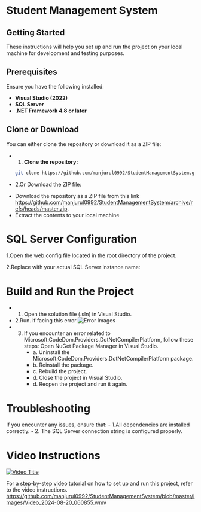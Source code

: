 # Student Management System

## Getting Started

These instructions will help you set up and run the project on your local machine for development and testing purposes.

## Prerequisites

Ensure you have the following installed:

- **Visual Studio (2022)**
- **SQL Server**
- **.NET Framework 4.8 or later**

## Clone or Download

You can either clone the repository or download it as a ZIP file:

- 1. **Clone the repository:**

   ```bash
   git clone https://github.com/manjurul0992/StudentManagementSystem.git

- 2.Or Download the ZIP file:

* Download the repository as a ZIP file from this link https://github.com/manjurul0992/StudentManagementSystem/archive/refs/heads/master.zip.
* Extract the contents to your local machine

# SQL Server Configuration
1.Open the web.config file located in the root directory of the project.

2.Replace <SQL Server Name> with your actual SQL Server instance name:

<connectionStrings>
  <add name="AppDbContext" connectionString="Data Source=YOUR_SQL_SERVER_NAME;Database=Banglafire;Trusted_Connection=True;" providerName="System.Data.SqlClient" />
</connectionStrings>

# Build and Run the Project


- 1. Open the solution file (.sln) in Visual Studio.
- 2.Run.
if facing this error ![Error Images](https://github.com/manjurul0992/StudentManagementSystem/blob/master/Images/Screenshot%202024-08-20%20061142.png)
- 3. If you encounter an error related to Microsoft.CodeDom.Providers.DotNetCompilerPlatform, follow these steps:
Open NuGet Package Manager in Visual Studio.
		- a. Uninstall the Microsoft.CodeDom.Providers.DotNetCompilerPlatform package.
		- b. Reinstall the package.
		- c. Rebuild the project.
		- d. Close the project in Visual Studio.
		- d. Reopen the project and run it again.
# Troubleshooting
If you encounter any issues, ensure that:
		- 1.All dependencies are installed correctly.
		- 2. The SQL Server connection string is configured properly.

# Video Instructions
[![Video Title](./Images/video-thumbnail.png)](https://github.com/manjurul0992/StudentManagementSystem/blob/master/Images/Video_2024-08-20_060855.wmv)

For a step-by-step video tutorial on how to set up and run this project, refer to the video instructions.
https://github.com/manjurul0992/StudentManagementSystem/blob/master/Images/Video_2024-08-20_060855.wmv
